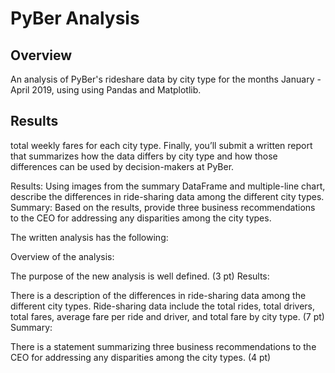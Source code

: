 # PyBer Analysis
## Overview 
An analysis of PyBer's rideshare data by city type for the months January - April 2019, using using Pandas and Matplotlib.

## Results

total weekly fares for each city type. Finally, you’ll submit a written report that summarizes how the data differs by city type and how those differences can be used by decision-makers at PyBer.

Results: Using images from the summary DataFrame and multiple-line chart, describe the differences in ride-sharing data among the different city types.
Summary: Based on the results, provide three business recommendations to the CEO for addressing any disparities among the city types.

The written analysis has the following:

Overview of the analysis:

The purpose of the new analysis is well defined. (3 pt)
Results:

There is a description of the differences in ride-sharing data among the different city types. Ride-sharing data include the total rides, total drivers, total fares, average fare per ride and driver, and total fare by city type. (7 pt)
Summary:

There is a statement summarizing three business recommendations to the CEO for addressing any disparities among the city types. (4 pt)
